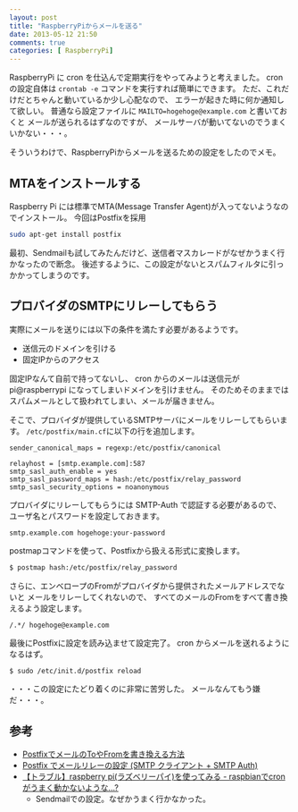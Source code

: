 ```yaml
---
layout: post
title: "RaspberryPiからメールを送る"
date: 2013-05-12 21:50
comments: true
categories: [ RaspberryPi]
---
```


RaspberryPi に cron を仕込んで定期実行をやってみようと考えました。
cron の設定自体は `crontab -e` コマンドを実行すれば簡単にできます。
ただ、これだけだとちゃんと動いているか少し心配なので、
エラーが起きた時に何か通知して欲しい。
普通なら設定ファイルに `MAILTO=hogehoge@example.com` と書いておくと
メールが送られるはずなのですが、
メールサーバが動いてないのでうまくいかない・・・。

そういうわけで、RaspberryPiからメールを送るための設定をしたのでメモ。

<!-- More -->

## MTAをインストールする

Raspberry Pi には標準でMTA(Message Transfer Agent)が入ってないようなのでインストール。
今回はPostfixを採用

``` bash
sudo apt-get install postfix
```

最初、Sendmailも試してみたんだけど、送信者マスカレードがなぜかうまく行かなったので断念。
後述するように、この設定がないとスパムフィルタに引っかかってしまうのです。

## プロバイダのSMTPにリレーしてもらう

実際にメールを送りには以下の条件を満たす必要があるようです。

- 送信元のドメインを引ける
- 固定IPからのアクセス

固定IPなんて自前で持ってないし、
cron からのメールは送信元が pi@raspberrypi になってしまいドメインを引けません。
そのためそのままではスパムメールとして扱われてしまい、メールが届きません。

そこで、プロバイダが提供しているSMTPサーバにメールをリレーしてもらいます。
`/etc/postfix/main.cf`に以下の行を追加します。

``` plain /etc/postfix/main.cf
sender_canonical_maps = regexp:/etc/postfix/canonical

relayhost = [smtp.example.com]:587
smtp_sasl_auth_enable = yes
smtp_sasl_password_maps = hash:/etc/postfix/relay_password
smtp_sasl_security_options = noanonymous
```

プロバイダにリレーしてもらうには SMTP-Auth で認証する必要があるので、
ユーザ名とパスワードを設定しておきます。

```plain /etc/postfix/elay_password
smtp.example.com hogehoge:your-password
```

postmapコマンドを使って、Postfixから扱える形式に変換します。

``` bash command
$ postmap hash:/etc/postfix/relay_password
```

さらに、エンベロープのFromがプロバイダから提供されたメールアドレスでないと
メールをリレーしてくれないので、
すべてのメールのFromをすべて書き換えるよう設定します。

``` plain /etc/postfix/canonical
/.*/ hogehoge@example.com
```

最後にPostfixに設定を読み込ませて設定完了。
cron からメールを送れるようになるはず。

``` bash command
$ sudo /etc/init.d/postfix reload
```

・・・この設定にたどり着くのに非常に苦労した。
メールなんてもう嫌だ・・・。

## 参考
- [PostfixでメールのToやFromを書き換える方法](http://blog.cohtan.org/2009/03/postfixtofrom.html)
- [Postfix でメールリレーの設定 (SMTP クライアント + SMTP Auth)](http://www.maruko2.com/mw/Postfix_%E3%81%A7%E3%83%A1%E3%83%BC%E3%83%AB%E3%83%AA%E3%83%AC%E3%83%BC%E3%81%AE%E8%A8%AD%E5%AE%9A_(SMTP_%E3%82%AF%E3%83%A9%E3%82%A4%E3%82%A2%E3%83%B3%E3%83%88_%2B_SMTP_Auth))
- [【トラブル】raspberry pi(ラズベリーパイ)を使ってみる - raspbianでcronがうまく動かないような…?](http://www.limemo.net/blog/2013/02/raspberry-pi-not-working-cron-on-raspbian.html)
  - Sendmailでの設定。なぜかうまく行かなかった。

